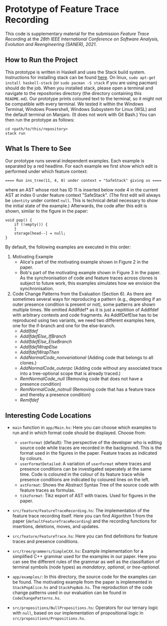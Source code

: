# Prototype of Feature Trace Recording

This code is supplementary material for the submission _Feature Trace Recording_ at the _28th IEEE International Conference on Software Analysis, Evolution and Reengineering (SANER), 2021_.

## How to Run the Project
This prototype is written in Haskell and uses the Stack build system.
Instructions for installing stack can be found [here](https://docs.haskellstack.org/en/stable/README/).
On linux, `sudo apt-get install haskell-stack` (or `sudo pacman -S stack` if you are using pacman) should do the job.
When you installed stack, please open a terminal and navigate to the repositories directory (the directory containing this `README.md`).
Our prototype prints coloured text to the terminal, so it might not be compatible with every terminal.
We tested it within the Windows Terminal, Windows Powershell, Windows Subsystem for Linux (WSL) and the default terminal on Manjaro. (It does not work with Git Bash.)
You can then run the prototype as follows:

    cd <path/to/this/repository>
    stack run

## What Is There to See
Our prototype runs several independent examples.
Each example is separated by a red headline.
For each example we first show which edit is performed under which feature context:

    ==== Run ins_tree(11, 4, 0) under context = "SafeStack" giving us ====

where an AST whose root has ID 11 is inserted below node 4 in the current AST at index 0 under feature context "SafeStack".
(The first edit will always be `identity` under context `null`. This is technical detail necessary to show the initial state of the example.)
Afterwards, the code after this edit is shown, similar to the figure in the paper:

    void pop() {
        if (!empty()) {
        }
        storage[head--] = null;
    }

By default, the following examples are executed in this order:

1. Motivating Example
    - Alice's part of the motivating example shown in Figure 2 in the paper.
    - Bob's part of the motivating example shown in Figure 3 in the paper. As the synchronisation of code and feature traces across clones is subject to future work, this examples simulates how we envision the synchronisation.
2. Code Change Patterns from the Evaluation (Section 6). As there are sometimes several ways for reproducing a pattern (e.g., depending if an outer presence condition is present or not), some patterns are shown multiple times. We omitted AddIfdef* as it is just a repitition of AddIfdef with arbitrary contexts and code fragments. As AddIfDefElse has to be reproduced using two variants, we need two different examples here, one for the if-branch and one for the else-branch.
    - _AddIfdef_
    - _AddIfdefElse_IfBranch_
    - _AddIfdefElse_ElseBranch_
    - _AddIfdefWrapElse_
    - _AddIfdefWrapThen_
    - _AddNormalCode_nonvariational_ (Adding code that belongs to all clones.)
    - _AddNormalCode_outerpc_ (Adding code without any associated trace into a tree-optional scope that is already traced.)
    - _RemNormalCode_null_ (Removing code that does not have a presence condition)
    - _RemNormalCode_notnull_ (Removing code that has a feature trace and thereby a presence condition)
    - _RemIfdef_

## Interesting Code Locations

- `main` function in `app/Main.hs`: Here you can choose which examples to run and in which format code should be displayed. Choose from:
    - `userFormat` (default): The perspective of the developer who is editing source code while traces are recorded in the background. This is the format used in the figures in the paper. Feature traces as indicated by colours.
    - `userFormatDetailed`: A variation of `userFormat` where traces and presence conditions can be investigated seperately at the same time. Code is coloured in the colour of its feature trace while presence conditions are indicated by coloured lines on the left.
    - `astFormat`: Shows the Abstract Syntax Tree of the source code with feature traces as formulas.
    - `tikzFormat`: Tikz export of AST with traces. Used for figures in the paper.

- `src/feature/FeatureTraceRecording.hs`: The implementation of the feature trace recording itself. Here you can find Algorithm 1 from the paper (`defaultFeatureTraceRecording`) and the recording functions for insertions, deletions, moves, and updates.

- `src/feature/FeatureTrace.hs`: Here you can find definitions for feature traces and presence conditions.

- `src/tree/grammers/SimpleCXX.hs`: Example implementation for a simplified C++ grammar used for the examples in our paper. Here you can see the different rules of the grammar as well as the classifiation of terminal symbols (node types) as _mandatory_, _optional_, or _tree-optional_.

- `app/examples/`: In this directory, the source code for the examples can be found. The motivating example from the paper is implemented in `StackPopAlice.hs` and `StackPopBob.hs`. The reproduction of the code change patterns used in our evaluation can be found in `CodeChangePatterns.hs`.

- `src/propositions/NullPropositions.hs`: Operators for our ternary logic with `null`, based on our implementation of propositional logic in `src/propositions/Propositions.hs`.